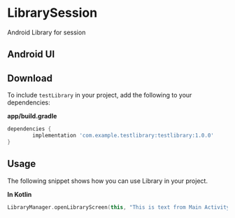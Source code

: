 # LibrarySession
Android Library for session


## Android UI


## Download

To include `testLibrary` in your project, add the following to your dependencies:

**app/build.gradle**
```groovy
dependencies {
        implementation 'com.example.testlibrary:testlibrary:1.0.0'
}
```

## Usage
The following snippet shows how you can use Library in your project.


**In Kotlin**

```kotlin
LibraryManager.openLibraryScreen(this, "This is text from Main Activity")
```

